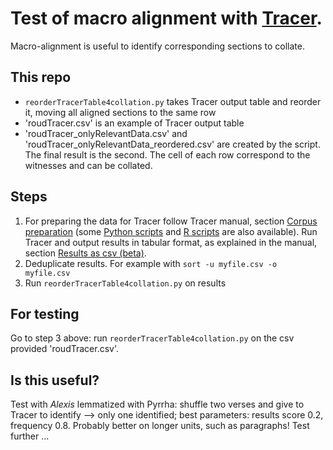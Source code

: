 
# Test of macro alignment with [Tracer](https://www.etrap.eu/research/tracer/).


Macro-alignment is useful to identify corresponding sections to collate.

## This repo
- `reorderTracerTable4collation.py` takes Tracer output table and reorder it, moving all aligned sections to the same row
- 'roudTracer.csv' is an example of Tracer output table
- 'roudTracer_onlyRelevantData.csv' and 'roudTracer_onlyRelevantData_reordered.csv' are created by the script. The final result is the second. The cell of each row correspond to the witnesses and can be collated.


## Steps
1. For preparing the data for Tracer follow Tracer manual, section [Corpus preparation](https://gfranzini.gitbooks.io/tracer/content/manual/corpus-preparation.html) (some [Python scripts](https://github.com/mikekestemont/potter/blob/master/harry/intertextuality/intertextuality.ipynb) and [R scripts](https://github.com/editio/tracer-scripts) are also available). Run Tracer and output results in tabular format, as explained in the manual, section [Results as csv (beta)](https://gfranzini.gitbooks.io/tracer/content/beta/results-as-csv.html). 
2. Deduplicate results. For example with `sort -u myfile.csv -o myfile.csv`
3. Run `reorderTracerTable4collation.py` on results

## For testing
Go to step 3 above: run `reorderTracerTable4collation.py` on the csv provided 'roudTracer.csv'.


## Is this useful?
Test with *Alexis* lemmatized with Pyrrha: shuffle two verses and give to Tracer to identify --> only one identified; best parameters: results score 0.2, frequency 0.8. Probably better on longer units, such as paragraphs! Test further ...

